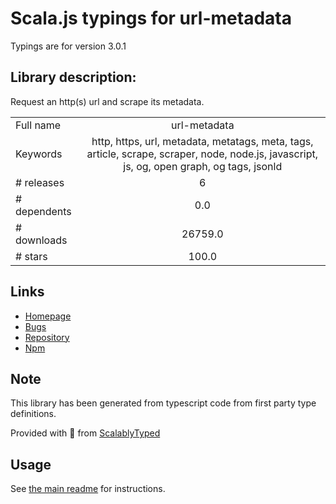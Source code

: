 
# Scala.js typings for url-metadata

Typings are for version 3.0.1

## Library description:
Request an http(s) url and scrape its metadata.

|                    |                 |
| ------------------ | :-------------: |
| Full name          | url-metadata |
| Keywords           | http, https, url, metadata, metatags, meta, tags, article, scrape, scraper, node, node.js, javascript, js, og, open graph, og tags, jsonld |
| # releases         | 6 |
| # dependents       | 0.0 |
| # downloads        | 26759.0 |
| # stars            | 100.0 |

## Links
- [Homepage](https://github.com/laurengarcia/url-metadata#readme)
- [Bugs](https://github.com/laurengarcia/url-metadata/issues)
- [Repository](https://github.com/laurengarcia/url-metadata)
- [Npm](https://www.npmjs.com/package/url-metadata)
    


## Note
This library has been generated from typescript code from first party type definitions.

Provided with :purple_heart: from [ScalablyTyped](https://github.com/oyvindberg/ScalablyTyped)

## Usage
See [the main readme](../../readme.md) for instructions.


